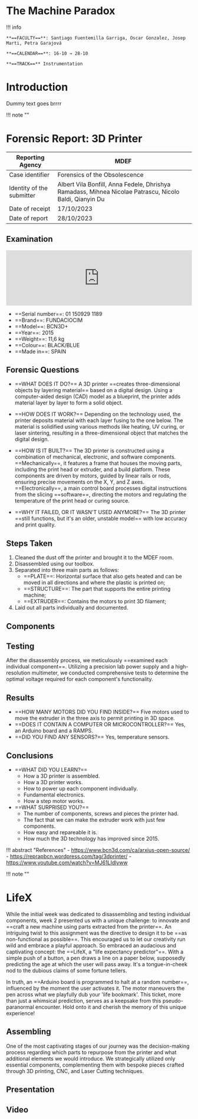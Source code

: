 

# The Machine Paradox

!!! info
    
    **==FACULTY==**: Santiago Fuentemilla Garriga, Oscar Gonzalez, Josep Marti, Petra Garajová 

    **==CALENDAR==**: 16-10 → 28-10

    **==TRACK==** Instrumentation

<div style="clear:both;"></div>

# **Introduction** 

Dummy text goes brrrr

!!! note ""

# **Forensic Report: 3D Printer**

| Reporting Agency       | MDEF                           |
|----------------------------------------|--------------------------------|
| Case identifier                        | Forensics of the Obsolescence  |
| Identity of the submitter              | Albert Vila Bonfill, Anna Fedele, Dhrishya Ramadass, Mihnea Nicolae Patrascu, Nicolo Baldi, Qianyin Du                 |
| Date of receipt                        | 17/10/2023                     |
| Date of report                         | 28/10/2023               |
 

## **Examination** 
<div class="sketchfab-embed-wrapper">
    <iframe 
        title="3D Printer" 
        width="100%" 
        frameborder="0" 
        ui-theme= "dark"
        preload="0"
        allowfullscreen 
        mozallowfullscreen="true" 
        webkitallowfullscreen="true" 
        allow="autoplay; fullscreen; xr-spatial-tracking" 
        xr-spatial-tracking 
        execution-while-out-of-viewport 
        execution-while-not-rendered 
        web-share 
        src="https://sketchfab.com/models/e502641d13b24bd5b1fdc4618c199533/embed?autostart=1&ui_theme=dark">
    </iframe>
</div>

- ==Serial number==: 01 150929 1189
- ==Brand==: FUNDACIOCIM
- ==Model==: BCN3D+
- ==Year==: 2015
- ==Weight==: 11,6 kg
- ==Colour==: BLACK/BLUE
- ==Made in==: SPAIN


## **Forensic Questions**

- ==WHAT DOES IT DO?== A 3D printer ==creates three-dimensional objects by layering material== based on a digital design. Using a computer-aided design (CAD) model as a blueprint, the printer adds material layer by layer to form a solid object. 

- ==HOW DOES IT WORK?== Depending on the technology used, the printer deposits material with each layer fusing to the one below. The material is solidified using various methods like heating, UV curing, or laser sintering, resulting in a three-dimensional object that matches the digital design.

- ==HOW IS IT BUILT?== The 3D printer is constructed using a combination of mechanical, electronic, and software components. ==Mechanically==, it features a frame that houses the moving parts, including the print head or extruder, and a build platform. These components are driven by motors, guided by linear rails or rods, ensuring precise movements on the X, Y, and Z axes. ==Electronically==, a main control board processes digital instructions from the slicing ==software==, directing the motors and regulating the temperature of the print head or curing source. 

- ==WHY IT FAILED, OR IT WASN'T USED ANYMORE?== The 3D printer ==still functions, but it's an older, unstable model== with low accuracy and print quality.


## **Steps Taken**

1. Cleaned the dust off the printer and brought it to the MDEF room.
2. Disassembled using our toolbox.
3. Separated into three main parts as follows:
    - ==PLATE==: Horizontal surface that also gets heated and can be moved in all directions and where the plastic is  printed on;
    - ==STRUCTURE==: The part that supports the entire printing machine;
    - ==EXTRUDER==: Contains the motors to print 3D filament;
4. Laid out all parts individually and documented.

## **Components**



## **Testing**

After the disassembly process, we meticulously ==examined each individual component==. Utilizing a precision lab power supply and a high-resolution multimeter, we conducted comprehensive tests to determine the optimal voltage required for each component's functionality.


## **Results**

- ==HOW MANY MOTORS DID YOU FIND INSIDE?== Five motors used to move the extruder in the three axis to permit printing in 3D space.
‍
- ==DOES IT CONTAIN A COMPUTER OR MICROCONTROLLER?== Yes, an Arduino board and a RAMPS.
‍
- ==DID YOU FIND ANY SENSORS?== Yes, temperature sensors.

## **Conclusions**

- ==WHAT DID YOU LEARN?==
    - How a 3D printer is assembled.
    - How a 3D printer works.
    - How to power up each component individually.
    - Fundamental electronics.
    - How a step motor works.
‍
- ==WHAT SURPRISED YOU?==
    - The number of components, screws and pieces the printer had.
    - The fact that we can make the extruder work with just few    components.
    - How easy and repareable it is.
    - How much the 3D technology has improved since 2015.

!!! abstract "References"
    - https://www.bcn3d.com/ca/arxius-open-source/
    - https://reprapbcn.wordpress.com/tag/3dprinter/
    - https://www.youtube.com/watch?v=MJ61LIdlyww

!!! note ""

# **LifeX**

While the initial week was dedicated to disassembling and testing individual components, week 2 presented us with a unique challenge: to innovate and ==craft a new machine using parts extracted from the printer==. An intriguing twist to this assignment was the directive to design it to be ==as non-functional as possible==. This encouraged us to let our creativity run wild and embrace a playful approach.
So embraced an audacious and captivating concept: the ==LifeX, a "life expectancy predictor"==.
With a simple push of a button, a pen draws a line on a paper below, supposedly predicting the age at which the user will pass away. It's a tongue-in-cheek nod to the dubious claims of some fortune tellers. 

In truth, an ==Arduino board is programmed to halt at a random number==, influenced by the moment the user activates it.
The motor maneuvers the pen across what we playfully dub your 'life bookmark'. This ticket, more than just a whimsical prediction, serves as a keepsake from this pseudo-paranormal encounter. Hold onto it and cherish the memory of this unique experience!

## **Assembling**

One of the most captivating stages of our journey was the decision-making process regarding which parts to repurpose from the printer and what additional elements we would introduce. We strategically utilized only essential components, complementing them with bespoke pieces crafted through 3D printing, CNC, and Laser Cutting techniques.

## **Presentation**

## **Video**

